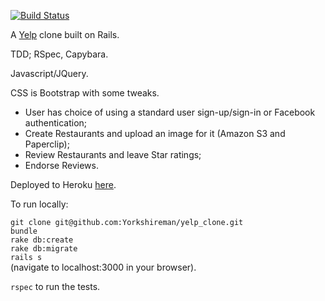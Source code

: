 [![Build Status](https://travis-ci.org/Yorkshireman/yelp_clone.svg?branch=master)](https://travis-ci.org/Yorkshireman/yelp_clone)

A [Yelp](http://yelp.com) clone built on Rails.

TDD; RSpec, Capybara.

Javascript/JQuery.

CSS is Bootstrap with some tweaks.

- User has choice of using a standard user sign-up/sign-in or Facebook authentication;
- Create Restaurants and upload an image for it (Amazon S3 and Paperclip);
- Review Restaurants and leave Star ratings;
- Endorse Reviews.

Deployed to Heroku [here](https://desolate-peak-3419.herokuapp.com/).

To run locally:

`git clone git@github.com:Yorkshireman/yelp_clone.git`  
`bundle`  
`rake db:create`  
`rake db:migrate`  
`rails s`  
(navigate to localhost:3000 in your browser).

`rspec` to run the tests.

